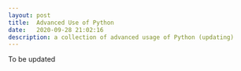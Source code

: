 ```yaml
---
layout: post
title:  Advanced Use of Python
date:   2020-09-28 21:02:16
description: a collection of advanced usage of Python (updating)
---
```


To be updated